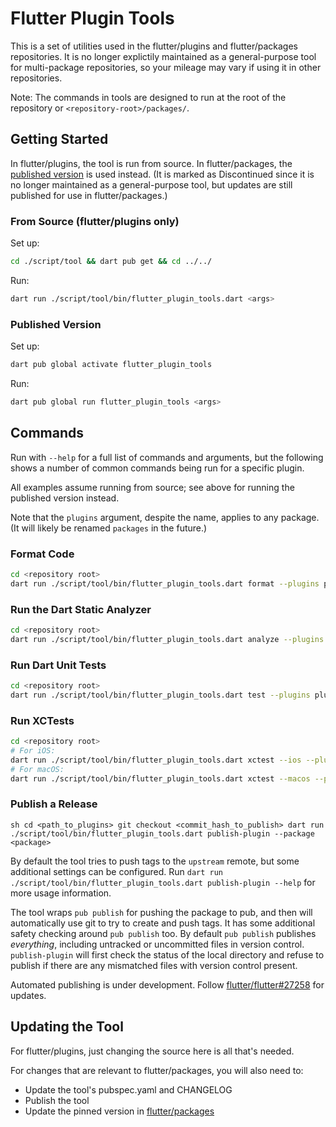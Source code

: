 # Flutter Plugin Tools

This is a set of utilities used in the flutter/plugins and flutter/packages
repositories. It is no longer explictily maintained as a general-purpose tool
for multi-package repositories, so your mileage may vary if using it in other
repositories.

Note: The commands in tools are designed to run at the root of the repository or `<repository-root>/packages/`.

## Getting Started

In flutter/plugins, the tool is run from source. In flutter/packages, the
[published version](https://pub.dev/packages/flutter_plugin_tools) is used
instead. (It is marked as Discontinued since it is no longer maintained as
a general-purpose tool, but updates are still published for use in
flutter/packages.)

### From Source (flutter/plugins only)

Set up:

```sh
cd ./script/tool && dart pub get && cd ../../
```

Run:

```sh
dart run ./script/tool/bin/flutter_plugin_tools.dart <args>
```

### Published Version

Set up:

```sh
dart pub global activate flutter_plugin_tools
```

Run:

```sh
dart pub global run flutter_plugin_tools <args>
```

## Commands

Run with `--help` for a full list of commands and arguments, but the
following shows a number of common commands being run for a specific plugin.

All examples assume running from source; see above for running the
published version instead.

Note that the `plugins` argument, despite the name, applies to any package.
(It will likely be renamed `packages` in the future.)

### Format Code

```sh
cd <repository root>
dart run ./script/tool/bin/flutter_plugin_tools.dart format --plugins plugin_name
```

### Run the Dart Static Analyzer

```sh
cd <repository root>
dart run ./script/tool/bin/flutter_plugin_tools.dart analyze --plugins plugin_name
```

### Run Dart Unit Tests

```sh
cd <repository root>
dart run ./script/tool/bin/flutter_plugin_tools.dart test --plugins plugin_name
```

### Run XCTests

```sh
cd <repository root>
# For iOS:
dart run ./script/tool/bin/flutter_plugin_tools.dart xctest --ios --plugins plugin_name
# For macOS:
dart run ./script/tool/bin/flutter_plugin_tools.dart xctest --macos --plugins plugin_name
```

### Publish a Release

``sh
cd <path_to_plugins>
git checkout <commit_hash_to_publish>
dart run ./script/tool/bin/flutter_plugin_tools.dart publish-plugin --package <package>
``

By default the tool tries to push tags to the `upstream` remote, but some
additional settings can be configured. Run `dart run ./script/tool/bin/flutter_plugin_tools.dart
publish-plugin --help` for more usage information.

The tool wraps `pub publish` for pushing the package to pub, and then will
automatically use git to try to create and push tags. It has some additional
safety checking around `pub publish` too. By default `pub publish` publishes
_everything_, including untracked or uncommitted files in version control.
`publish-plugin` will first check the status of the local
directory and refuse to publish if there are any mismatched files with version
control present.

Automated publishing is under development. Follow
[flutter/flutter#27258](https://github.com/flutter/flutter/issues/27258)
for updates.

## Updating the Tool

For flutter/plugins, just changing the source here is all that's needed.

For changes that are relevant to flutter/packages, you will also need to:
- Update the tool's pubspec.yaml and CHANGELOG
- Publish the tool
- Update the pinned version in
  [flutter/packages](https://github.com/flutter/packages/blob/master/.cirrus.yml)
